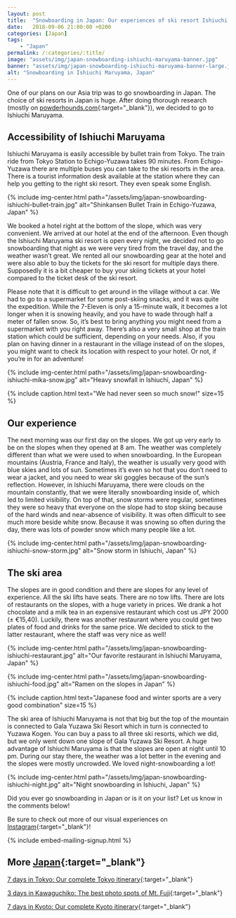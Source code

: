 ```yaml
---
layout: post
title:  "Snowboarding in Japan: Our experiences of ski resort Ishiuchi Maruyama"
date:   2018-09-06 21:00:00 +0200
categories: [Japan]
tags:
    - "Japan"
permalink: /:categories/:title/
image: "assets/img/japan-snowboarding-ishiuchi-maruyama-banner.jpg"
banner: "assets/img/japan-snowboarding-ishiuchi-maruyama-banner-large.jpg"
alt: "Snowboarding in Ishiuchi Maruyama, Japan"
---
```


One of our plans on our Asia trip was to go snowboarding in Japan. The choice of ski resorts in Japan is huge. After doing thorough research (mostly on [powderhounds.com][powderhounds]{:target="_blank"}), we decided to go to Ishiuchi Maruyama. 

## Accessibility of Ishiuchi Maruyama 

Ishiuchi Maruyama is easily accessible by bullet train from Tokyo. The train ride from Tokyo Station to Echigo-Yuzawa takes 90 minutes. From Echigo-Yuzawa there are multiple buses you can take to the ski resorts in the area. There is a tourist information desk available at the station where they can help you getting to the right ski resort. They even speak some English. 

{% include img-center.html path="/assets/img/japan-snowboarding-ishiuchi-bullet-train.jpg" alt="Shinkansen Bullet Train in Echigo-Yuzawa, Japan" %}

We booked a hotel right at the bottom of the slope, which was very convenient. We arrived at our hotel at the end of the afternoon. Even though the Ishiuchi Maruyama ski resort is open every night, we decided not to go snowboarding that night as we were very tired from the travel day, and the weather wasn’t great. We rented all our snowboarding gear at the hotel and were also able to buy the tickets for the ski resort for multiple days there. Supposedly it is a bit cheaper to buy your skiing tickets at your hotel compared to the ticket desk of the ski resort. 

Please note that it is difficult to get around in the village without a car. We had to go to a supermarket for some post-skiing snacks, and it was quite the expedition. While the 7-Eleven is only a 15-minute walk, it becomes a lot longer when it is snowing heavily, and you have to wade through half a meter of fallen snow. So, it’s best to bring anything you might need from a supermarket with you right away. There’s also a very small shop at the train station which could be sufficient, depending on your needs. Also, if you plan on having dinner in a restaurant in the village instead of on the slopes, you might want to check its location with respect to your hotel. Or not, if you’re in for an adventure!

{% include img-center.html path="/assets/img/japan-snowboarding-ishiuchi-mika-snow.jpg" alt="Heavy snowfall in Ishiuchi, Japan" %}

{% include caption.html text="We had never seen so much snow!" size=15 %}

## Our experience 

The next morning was our first day on the slopes. We got up very early to be on the slopes when they opened at 8 am. The weather was completely different than what we were used to when snowboarding. In the European mountains (Austria, France and Italy), the weather is usually very good with blue skies and lots of sun. Sometimes it’s even so hot that you don’t need to wear a jacket, and you need to wear ski goggles because of the sun’s reflection. However, in Ishiuchi Maruyama, there were clouds on the mountain constantly, that we were literally snowboarding inside of, which led to limited visibility. On top of that, snow storms were regular, sometimes they were so heavy that everyone on the slope had to stop skiing because of the hard winds and near-absence of visibility. It was often difficult to see much more beside white snow. Because it was snowing so often during the day, there was lots of powder snow which many people like a lot. 

{% include img-center.html path="/assets/img/japan-snowboarding-ishiuchi-snow-storm.jpg" alt="Snow storm in Ishiuchi, Japan" %}

## The ski area

The slopes are in good condition and there are slopes for any level of experience. All the ski lifts have seats. There are no tow lifts. There are lots of restaurants on the slopes, with a huge variety in prices. We drank a hot chocolate and a milk tea in an expensive restaurant which cost us JPY 2000 (± €15,40). Luckily, there was another restaurant where you could get two plates of food and drinks for the same price. We decided to stick to the latter restaurant, where the staff was very nice as well! 

{% include img-center.html path="/assets/img/japan-snowboarding-ishiuchi-restaurant.jpg" alt="Our favorite restaurant in Ishiuchi Maruyama, Japan" %}

{% include img-center.html path="/assets/img/japan-snowboarding-ishiuchi-food.jpg" alt="Ramen on the slopes in Japan" %}

{% include caption.html text="Japanese food and winter sports are a very good combination" size=15 %}

The ski area of Ishiuchi Maruyama is not that big but the top of the mountain is connected to Gala Yuzawa Ski Resort which in turn is connected to Yuzawa Kogen. You can buy a pass to all three ski resorts, which we did, but we only went down one slope of Gala Yuzawa Ski Resort. A huge advantage of Ishiuchi Maruyama is that the slopes are open at night until 10 pm. During our stay there, the weather was a lot better in the evening and the slopes were mostly uncrowded. We loved night-snowboarding a lot! 

{% include img-center.html path="/assets/img/japan-snowboarding-ishiuchi-night.jpg" alt="Night snowboarding in Ishiuchi, Japan" %}

Did you ever go snowboarding in Japan or is it on your list? Let us know in the comments below! 

Be sure to check out more of our visual experiences on [Instagram][instagram]{:target="_blank"}!

{% include embed-mailing-signup.html %}

## More [Japan][japan]{:target="_blank"}

[7 days in Tokyo: Our complete Tokyo itinerary][tokyo itinerary]{:target="_blank"}

[3 days in Kawaguchiko: The best photo spots of Mt. Fuji][mt. fuji photo spots]{:target="_blank"}

[7 days in Kyoto: Our complete Kyoto itinerary][kyoto itinerary]{:target="_blank"}

[tokyo itinerary]: https://kipamojo.world/japan/7-days-in-Tokyo-Our-complete-Tokyo-itinerary/
[mt. fuji photo spots]: https://kipamojo.world/japan/3-days-in-Kawaguchiko-The-best-photo-spots-of-Mt-Fuji/
[kyoto itinerary]: https://kipamojo.world/japan/7-days-in-Kyoto-Our-complete-Kyoto-itinerary/

[japan]: https://kipamojo.world/tags#japan 
[instagram]: https://instagram.com/kipamojo
[powderhounds]: http://www.powderhounds.com/japan.aspx 


